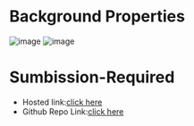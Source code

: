 # Background Properties
![image](https://github.com/namishagurunani/BackgroundProperties/assets/126158413/c72f187d-05bb-4c0b-a099-671eadd1fa8a)
![image](https://github.com/namishagurunani/BackgroundProperties/assets/126158413/ae47e428-ea42-49f0-b8d9-f74d0e276a00)

# Sumbission-Required
- Hosted link:[click here](https://namishagurunani.github.io/BackgroundProperties/)
- Github Repo Link:[click here](https://github.com/namishagurunani/BackgroundProperties)
